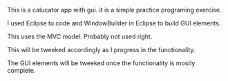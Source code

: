 This is a calucator app with gui. it is a simple practice programing exercise.

I used Eclipse to code and WindowBuilder in Eclipse to build GUI elements.

This uses the MVC model. Probably not used right.

This will be tweeked accordingly as I progress in the functionality.

The GUI elements will be tweeked once the functionality is mostly complete.

